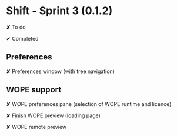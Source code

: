 
# Shift - Sprint 3 (0.1.2)

<t>✘</t> To do

<d>✔</d> Completed

## Preferences

<t>✘</t> Preferences window (with tree navigation)

## WOPE support

<t>✘</t> WOPE preferences pane (selection of WOPE runtime and licence)  

<t>✘</t> Finish WOPE preview (loading page)

<t>✘</t> WOPE remote preview
